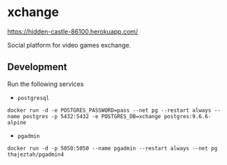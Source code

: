 # xchange

https://hidden-castle-86100.herokuapp.com/

Social platform for video games exchange.

## Development

Run the following services

- `postgresql`
```
docker run -d -e POSTGRES_PASSWORD=pass --net pg --restart always --name postgres -p 5432:5432 -e POSTGRES_DB=xchange postgres:9.6.6-alpine
```
- `pgadmin`
```
docker run -d -p 5050:5050 --name pgadmin --restart always --net pg thajeztah/pgadmin4
```